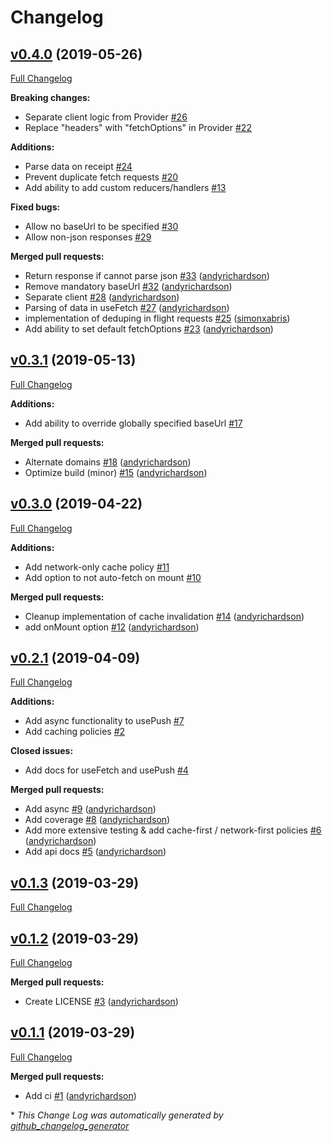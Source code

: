 # Changelog

## [v0.4.0](https://github.com/andyrichardson/tipple/tree/v0.4.0) (2019-05-26)

[Full Changelog](https://github.com/andyrichardson/tipple/compare/v0.3.1...v0.4.0)

**Breaking changes:**

- Separate client logic from Provider [\#26](https://github.com/andyrichardson/tipple/issues/26)
- Replace "headers" with "fetchOptions" in Provider [\#22](https://github.com/andyrichardson/tipple/issues/22)

**Additions:**

- Parse data on receipt [\#24](https://github.com/andyrichardson/tipple/issues/24)
- Prevent duplicate fetch requests [\#20](https://github.com/andyrichardson/tipple/issues/20)
- Add ability to add custom reducers/handlers [\#13](https://github.com/andyrichardson/tipple/issues/13)

**Fixed bugs:**

- Allow no baseUrl to be specified [\#30](https://github.com/andyrichardson/tipple/issues/30)
- Allow non-json responses [\#29](https://github.com/andyrichardson/tipple/issues/29)

**Merged pull requests:**

- Return response if cannot parse json [\#33](https://github.com/andyrichardson/tipple/pull/33) ([andyrichardson](https://github.com/andyrichardson))
- Remove mandatory baseUrl [\#32](https://github.com/andyrichardson/tipple/pull/32) ([andyrichardson](https://github.com/andyrichardson))
- Separate client  [\#28](https://github.com/andyrichardson/tipple/pull/28) ([andyrichardson](https://github.com/andyrichardson))
- Parsing of data in useFetch [\#27](https://github.com/andyrichardson/tipple/pull/27) ([andyrichardson](https://github.com/andyrichardson))
- implementation of deduping in flight requests [\#25](https://github.com/andyrichardson/tipple/pull/25) ([simonxabris](https://github.com/simonxabris))
- Add ability to set default fetchOptions [\#23](https://github.com/andyrichardson/tipple/pull/23) ([andyrichardson](https://github.com/andyrichardson))

## [v0.3.1](https://github.com/andyrichardson/tipple/tree/v0.3.1) (2019-05-13)

[Full Changelog](https://github.com/andyrichardson/tipple/compare/v0.3.0...v0.3.1)

**Additions:**

- Add ability to override globally specified baseUrl [\#17](https://github.com/andyrichardson/tipple/issues/17)

**Merged pull requests:**

- Alternate domains [\#18](https://github.com/andyrichardson/tipple/pull/18) ([andyrichardson](https://github.com/andyrichardson))
- Optimize build \(minor\) [\#15](https://github.com/andyrichardson/tipple/pull/15) ([andyrichardson](https://github.com/andyrichardson))

## [v0.3.0](https://github.com/andyrichardson/tipple/tree/v0.3.0) (2019-04-22)

[Full Changelog](https://github.com/andyrichardson/tipple/compare/v0.2.1...v0.3.0)

**Additions:**

- Add network-only cache policy [\#11](https://github.com/andyrichardson/tipple/issues/11)
- Add option to not auto-fetch on mount [\#10](https://github.com/andyrichardson/tipple/issues/10)

**Merged pull requests:**

- Cleanup implementation of cache invalidation [\#14](https://github.com/andyrichardson/tipple/pull/14) ([andyrichardson](https://github.com/andyrichardson))
- add onMount option [\#12](https://github.com/andyrichardson/tipple/pull/12) ([andyrichardson](https://github.com/andyrichardson))

## [v0.2.1](https://github.com/andyrichardson/tipple/tree/v0.2.1) (2019-04-09)

[Full Changelog](https://github.com/andyrichardson/tipple/compare/v0.1.3...v0.2.1)

**Additions:**

- Add async functionality to usePush [\#7](https://github.com/andyrichardson/tipple/issues/7)
- Add caching policies [\#2](https://github.com/andyrichardson/tipple/issues/2)

**Closed issues:**

- Add docs for useFetch and usePush [\#4](https://github.com/andyrichardson/tipple/issues/4)

**Merged pull requests:**

- Add async [\#9](https://github.com/andyrichardson/tipple/pull/9) ([andyrichardson](https://github.com/andyrichardson))
- Add coverage [\#8](https://github.com/andyrichardson/tipple/pull/8) ([andyrichardson](https://github.com/andyrichardson))
- Add more extensive testing & add cache-first / network-first policies [\#6](https://github.com/andyrichardson/tipple/pull/6) ([andyrichardson](https://github.com/andyrichardson))
- Add api docs [\#5](https://github.com/andyrichardson/tipple/pull/5) ([andyrichardson](https://github.com/andyrichardson))

## [v0.1.3](https://github.com/andyrichardson/tipple/tree/v0.1.3) (2019-03-29)

[Full Changelog](https://github.com/andyrichardson/tipple/compare/v0.1.2...v0.1.3)

## [v0.1.2](https://github.com/andyrichardson/tipple/tree/v0.1.2) (2019-03-29)

[Full Changelog](https://github.com/andyrichardson/tipple/compare/v0.1.1...v0.1.2)

**Merged pull requests:**

- Create LICENSE [\#3](https://github.com/andyrichardson/tipple/pull/3) ([andyrichardson](https://github.com/andyrichardson))

## [v0.1.1](https://github.com/andyrichardson/tipple/tree/v0.1.1) (2019-03-29)

[Full Changelog](https://github.com/andyrichardson/tipple/compare/1b41740870a5c5ed62ea6b86568558f4ed894d58...v0.1.1)

**Merged pull requests:**

- Add ci [\#1](https://github.com/andyrichardson/tipple/pull/1) ([andyrichardson](https://github.com/andyrichardson))



\* *This Change Log was automatically generated by [github_changelog_generator](https://github.com/skywinder/Github-Changelog-Generator)*
